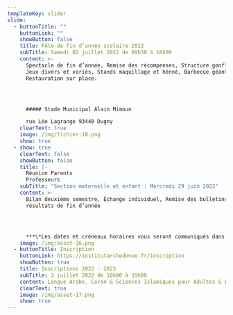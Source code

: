 ```yaml
---
templateKey: slider
slide:
  - buttonTitle: ""
    buttonLink: ""
    showButton: false
    title: Fête de fin d’année scolaire 2022
    subTitle: Samedi 02 juillet 2022 de 09h30 à 18h00
    content: >-
      Spectacle de fin d’année, Remise des récompenses, Structure gonflables,
      Jeux divers et variés, Stands maquillage et hénné, Barbecue géant,
      Restauration sur place.




      ##### Stade Municipal Alain Mimoun

      rue Léo Lagrange 93440 Dugny
    clearText: true
    image: /img/fichier-18.png
    show: true
  - show: true
    clearText: false
    showButton: false
    title: |-
      Réunion Parents 
      Professeurs
    subTitle: "Section maternelle et enfant : Mercredi 29 juin 2022"
    content: >-
      Bilan deuxième semestre, Échange individuel, Remise des bulletins,
      résultats de fin d’année




      ***\*Les dates et créneaux horaires vous seront communiqués dans les groupes Whatsapp des différentes classes***
    image: /img/asset-16.png
  - buttonTitle: Inscription
    buttonLink: https://institutarchedenoe.fr/inscription
    showButton: true
    title: Inscriptions 2022 - 2023
    subTitle: 3 juillet 2022 de 10h00 à 19h00
    content: Langue Arabe, Coran & Sciences Islamiques pour Adultes & Enfants
    clearText: true
    image: /img/asset-17.png
    show: true
---
```

